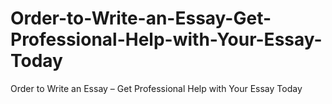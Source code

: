 # Order-to-Write-an-Essay-Get-Professional-Help-with-Your-Essay-Today
Order to Write an Essay – Get Professional Help with Your Essay Today
